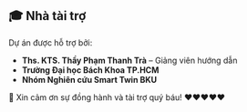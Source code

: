 ## 🎓 Nhà tài trợ

Dự án được hỗ trợ bởi:

- **Ths. KTS. Thầy Phạm Thanh Trà** – Giảng viên hướng dẫn
- **Trường Đại học Bách Khoa TP.HCM**
- **Nhóm Nghiên cứu Smart Twin BKU**

🙏 Xin cảm ơn sự đồng hành và tài trợ quý báu! ❤️❤️❤️❤️❤️

